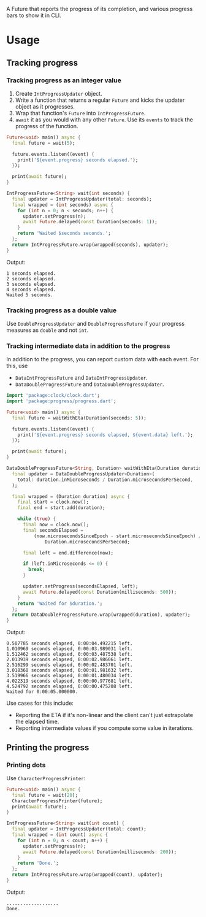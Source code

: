 A Future that reports the progress of its completion, and various progress bars to show it in CLI.

# Usage

## Tracking progress

### Tracking progress as an integer value

1. Create `IntProgressUpdater` object.
2. Write a function that returns a regular `Future` and kicks the updater object as it progresses.
3. Wrap that function's `Future` into `IntProgressFuture`.
4. `await` it as you would with any other `Future`. Use its `events` to track the progress of the function.

```dart
Future<void> main() async {
  final future = wait(5);

  future.events.listen((event) {
    print('${event.progress} seconds elapsed.');
  });

  print(await future);
}

IntProgressFuture<String> wait(int seconds) {
  final updater = IntProgressUpdater(total: seconds);
  final wrapped = (int seconds) async {
    for (int n = 0; n < seconds; n++) {
      updater.setProgress(n);
      await Future.delayed(const Duration(seconds: 1));
    }
    return 'Waited $seconds seconds.';
  };
  return IntProgressFuture.wrap(wrapped(seconds), updater);
}
```

Output:
```
1 seconds elapsed.
2 seconds elapsed.
3 seconds elapsed.
4 seconds elapsed.
Waited 5 seconds.
```

### Tracking progress as a double value

Use `DoubleProgressUpdater` and `DoubleProgressFuture` if your progress measures as `double` and not `int`.

### Tracking intermediate data in addition to the progress

In addition to the progress, you can report custom data with each event.
For this, use

- `DataIntProgressFuture` and `DataIntProgressUpdater`.
- `DataDoubleProgressFuture` and `DataDoubleProgressUpdater`.

```dart
import 'package:clock/clock.dart';
import 'package:progress/progress.dart';

Future<void> main() async {
  final future = waitWithEta(Duration(seconds: 5));

  future.events.listen((event) {
    print('${event.progress} seconds elapsed, ${event.data} left.');
  });

  print(await future);
}

DataDoubleProgressFuture<String, Duration> waitWithEta(Duration duration) {
  final updater = DataDoubleProgressUpdater<Duration>(
    total: duration.inMicroseconds / Duration.microsecondsPerSecond,
  );

  final wrapped = (Duration duration) async {
    final start = clock.now();
    final end = start.add(duration);

    while (true) {
      final now = clock.now();
      final secondsElapsed =
          (now.microsecondsSinceEpoch - start.microsecondsSinceEpoch) /
              Duration.microsecondsPerSecond;

      final left = end.difference(now);

      if (left.inMicroseconds <= 0) {
        break;
      }

      updater.setProgress(secondsElapsed, left);
      await Future.delayed(const Duration(milliseconds: 500));
    }
    return 'Waited for $duration.';
  };
  return DataDoubleProgressFuture.wrap(wrapped(duration), updater);
}
```

Output:
```
0.507785 seconds elapsed, 0:00:04.492215 left.
1.010969 seconds elapsed, 0:00:03.989031 left.
1.512462 seconds elapsed, 0:00:03.487538 left.
2.013939 seconds elapsed, 0:00:02.986061 left.
2.516299 seconds elapsed, 0:00:02.483701 left.
3.018368 seconds elapsed, 0:00:01.981632 left.
3.519966 seconds elapsed, 0:00:01.480034 left.
4.022319 seconds elapsed, 0:00:00.977681 left.
4.524792 seconds elapsed, 0:00:00.475208 left.
Waited for 0:00:05.000000.
```

Use cases for this include:
- Reporting the ETA if it's non-linear and the client can't just extrapolate the elapsed time.
- Reporting intermediate values if you compute some value in iterations.

## Printing the progress

### Printing dots

Use `CharacterProgressPrinter`:

```dart
Future<void> main() async {
  final future = wait(20);
  CharacterProgressPrinter(future);
  print(await future);
}

IntProgressFuture<String> wait(int count) {
  final updater = IntProgressUpdater(total: count);
  final wrapped = (int count) async {
    for (int n = 0; n < count; n++) {
      updater.setProgress(n);
      await Future.delayed(const Duration(milliseconds: 200));
    }
    return 'Done.';
  };
  return IntProgressFuture.wrap(wrapped(count), updater);
}
```

Output:
```
...................
Done.
```
